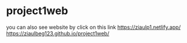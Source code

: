 # project1web

you can also see website by click on this link 
https://ziaulp1.netlify.app/
https://ziaulbeg123.github.io/project1web/
